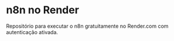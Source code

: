 # n8n no Render

Repositório para executar o n8n gratuitamente no Render.com com autenticação ativada.
